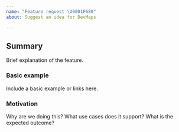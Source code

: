 ```yaml
---
name: "Feature request \U0001F680"
about: Suggest an idea for DevMaps

---
```


## Summary

Brief explanation of the feature.

### Basic example

Include a basic example or links here.

### Motivation

Why are we doing this? What use cases does it support? What is the expected outcome?

